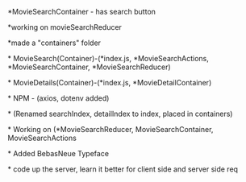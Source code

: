 \*MovieSearchContainer - has search button

\*working on movieSearchReducer

\*made a "containers" folder 

\* MovieSearch(Container)-(*index.js,  *MovieSearchActions, *MovieSearchContainer, *MovieSearchReducer)

\* MovieDetails(Container)-(*index.js, *MovieDetailContainer)

\* NPM - (axios, dotenv added)

\* (Renamed searchIndex, detailIndex to index, placed in containers)

\* Working on (*MovieSearchReducer, MovieSearchContainer, MovieSearchActions

\* Added BebasNeue Typeface

\* code up the server, learn it better for client side and server side req

